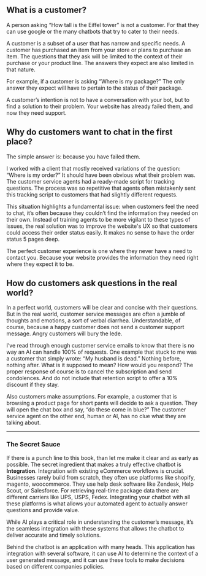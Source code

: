 ## What is a customer?

A person asking “How tall is the Eiffel tower” is not a customer. For that they can use google or the many chatbots that try to cater to their needs.

A customer is a subset of a user that has narrow and specific needs. A customer has purchased an item from your store or plans to purchase an item. The questions that they ask will be limited to the context of their purchase or your product line. The answers they expect are also limited in that nature.

For example, if a customer is asking “Where is my package?” The only answer they expect will have to pertain to the status of their package.

A customer’s intention is not to have a conversation with your bot, but to find a solution to their problem. Your website has already failed them, and now they need support.

## Why do customers want to chat in the first place?

The simple answer is: because you have failed them.

I worked with a client that mostly received variations of the question: “Where is my order?” It should have been obvious what their problem was. The customer service agents had a ready-made script for tracking questions. The process was so repetitive that agents often mistakenly sent this tracking script to customers that had slightly different requests.

This situation highlights a fundamental issue: when customers feel the need to chat, it’s often because they couldn’t find the information they needed on their own. Instead of training agents to be more vigilant to these types of issues, the real solution was to improve the website's UX so that customers could access their order status easily. It makes no sense to have the order status 5 pages deep.

The perfect customer experience is one where they never have a need to contact you. Because your website provides the information they need right where they expect it to be.

## How do customers ask questions in the real world?

In a perfect world, customers will be clear and concise with their questions. But in the real world, customer service messages are often a jumble of thoughts and emotions, a sort of verbal diarrhea. Understandable, of course, because a happy customer does not send a customer support message. Angry customers will bury the lede.

I’ve read through enough customer service emails to know that there is no way an AI can handle 100% of requests. One example that stuck to me was a customer that simply wrote: “My husband is dead.” Nothing before, nothing after. What is it supposed to mean? How would you respond? The proper response of course is to cancel the subscription and send condolences. And do not include that retention script to offer a 10% discount if they stay.

Also customers make assumptions. For example, a customer that is browsing a product page for short pants will decide to ask a question. They will open the chat box and say, “do these come in blue?” The customer service agent on the other end, human or AI, has no clue what they are talking about. 

---

<div class="block-meta">

### The Secret Sauce

If there is a punch line to this book, than let me make it clear and as early as possible. The secret ingredient that makes a truly effective chatbot is **Integration**. Integration with existing eCommerce workflows is crucial. Businesses rarely build from scratch, they often use platforms like shopify, magento, woocommerce. They use help desk software like Zendesk, Help Scout, or Salesforce. For retrieving real-time package data there are different carriers like UPS, USPS, Fedex. Integrating your chatbot with all these platforms is what allows your automated agent to actually answer questions and provide value.

While AI plays a critical role in understanding the customer’s message, it’s the seamless integration with these systems that allows the chatbot to deliver accurate and timely solutions.

Behind the chatbot is an application with many heads. This application has integration with several software, it can use AI to determine the context of a user generated message, and it can use these tools to make decisions based on different companies policies.

</div>